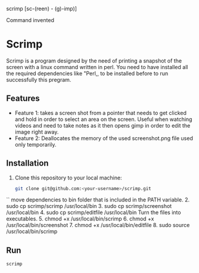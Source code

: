 scrimp [sc-(reen) - (g)-imp)]

Command invented 

# Scrimp

Scrimp is a program designed by the need of printing a snapshot of the screen with a linux command written in perl.
You need to have installed all the required dependencies like "Perl,, to be installed before to run successfully this pregram.


## Features

- Feature 1: takes a screen shot from a pointer that needs to get clicked and hold in order to select an area on the screen.
  Useful when watching videos and need to take notes as it then opens gimp in order to edit the image right away.
- Feature 2: Deallocates the memory of the used screenshot.png file used only temporarily. 

## Installation

1. Clone this repository to your local machine:
   ```bash
   git clone git@github.com:<your-username>/scrimp.git
``
move dependencies to bin folder that is included in the PATH variable.
   2. sudo cp scrimp/scrimp /usr/local/bin
   3. sudo cp scrimp/screenshot /usr/local/bin
   4. sudo cp scrimp/editfile /usr/local/bin
Turn the files into executables.
   5. chmod +x /usr/local/bin/scrimp
   6. chmod +x /usr/local/bin/screenshot
   7. chmod +x /usr/local/bin/editfile
   8. sudo source /usr/local/bin/scrimp

## Run
   ```
   scrimp
  ```

